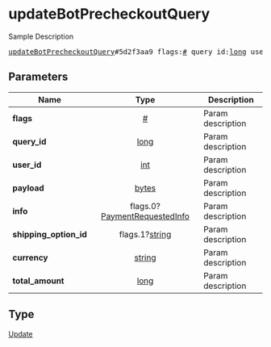 # updateBotPrecheckoutQuery

Sample Description

<pre>
<a href="../constructor/updateBotPrecheckoutQuery.md">updateBotPrecheckoutQuery</a>#5d2f3aa9 flags:<a href="../type/#.md">#</a> query_id:<a href="../type/long.md">long</a> user_id:<a href="../type/int.md">int</a> payload:<a href="../type/bytes.md">bytes</a> info:flags.0?<a href="../type/PaymentRequestedInfo.md">PaymentRequestedInfo</a> shipping_option_id:flags.1?<a href="../type/string.md">string</a> currency:<a href="../type/string.md">string</a> total_amount:<a href="../type/long.md">long</a> = <a href="../type/Update.md">Update</a>;
</pre>
## Parameters

| Name | Type | Description |
|------|:----:|-------------|
| **flags** | <a href="../type/#.md">#</a> | Param description |
| **query_id** | <a href="../type/long.md">long</a> | Param description |
| **user_id** | <a href="../type/int.md">int</a> | Param description |
| **payload** | <a href="../type/bytes.md">bytes</a> | Param description |
| **info** | flags.0?<a href="../type/PaymentRequestedInfo.md">PaymentRequestedInfo</a> | Param description |
| **shipping_option_id** | flags.1?<a href="../type/string.md">string</a> | Param description |
| **currency** | <a href="../type/string.md">string</a> | Param description |
| **total_amount** | <a href="../type/long.md">long</a> | Param description |

## Type

<a href="../type/Update.md">Update</a>
